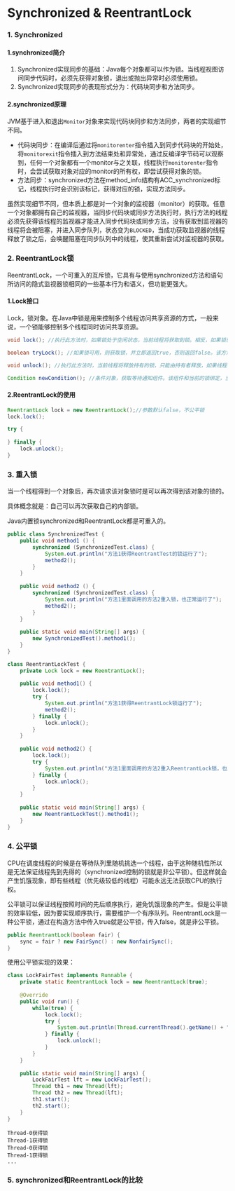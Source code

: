 # Synchronized & ReentrantLock

### 1. Synchronized

#### 1.synchronized简介

1. Synchronized实现同步的基础：Java每个对象都可以作为锁。当线程视图访问同步代码时，必须先获得对象锁，退出或抛出异常时必须使用锁。
2. Synchronized实现同步的表现形式分为：代码块同步和方法同步。

#### 2.synchronized原理

JVM基于进入和退出`Monitor`对象来实现代码块同步和方法同步，两者的实现细节不同。

- 代码块同步：在编译后通过将`monitorenter`指令插入到同步代码块的开始处，将`monitorexit`指令插入到方法结束处和异常处，通过反编译字节码可以观察到，任何一个对象都有一个monitor与之关联，线程执行`monitorenter`指令时，会尝试获取对象对应的monitor的所有权，即尝试获得对象的锁。
- 方法同步：synchronized方法在method_info结构有ACC_synchronized标记，线程执行时会识别该标记，获得对应的锁，实现方法同步。

虽然实现细节不同，但本质上都是对一个对象的监视器（monitor）的获取。任意一个对象都拥有自己的监视器，当同步代码块或同步方法执行时，执行方法的线程必须先获得该线程的监视器才能进入同步代码块或同步方法，没有获取到监视器的线程将会被阻塞，并进入同步队列，状态变为`BLOCKED`，当成功获取监视器的线程释放了锁之后，会唤醒阻塞在同步队列中的线程，使其重新尝试对监视器的获取。

### 2. ReentrantLock锁

ReentrantLock，一个可重入的互斥锁，它具有与使用synchronized方法和语句所访问的隐式监视器锁相同的一些基本行为和语义，但功能更强大。

#### 1.Lock接口

Lock，锁对象。在Java中锁是用来控制多个线程访问共享资源的方式，一般来说，一个锁能够控制多个线程同时访问共享资源。

```java
void lock(); //执行此方法时，如果锁处于空闲状态，当前线程将获取到锁。相反，如果锁已经被其他线程持有，将禁用当前线程，直到当前线程获取到锁。

boolean tryLock(); //如果锁可用，则获取锁，并立即返回true，否则返回false。该方法和lock()的区别在于，tryLock()只是试图获取锁，如果锁不可用，不会导致当前线程被禁用，当前线程仍然继续往下执行代码。而lock()方法则是一定要获取到锁，如果锁不可用，就一直等待，在未获得锁之前，当前线程并不继续向下执行。

void unlock(); //执行此方法时，当前线程将释放持有的锁，只能由持有者释放，如果线程不持有锁，却执行该方法，可能导致异常的发生。

Condition newCondition(); //条件对象，获取等待通知组件。该组件和当前的锁绑定，当前线程只有获取了锁，才能调用该组件的await()方法，而调用后，当前线程线程将释放锁。
```

#### 2.ReentrantLock的使用

```java
ReentrantLock lock = new ReentrantLock();//参数默认false，不公平锁
lock.lock();

try {
    
} finally {
    lock.unlock();
}
```

### 3. 重入锁

当一个线程得到一个对象后，再次请求该对象锁时是可以再次得到该对象的锁的。

具体概念就是：自己可以再次获取自己的内部锁。

Java内置锁synchronized和ReentrantLock都是可重入的。

```java
public class SynchronizedTest {
    public void method1 () {
        synchronized (SynchronizedTest.class) {
            System.out.println("方法1获得ReentrantTest的锁运行了");
            method2();
        }
    }
    
    public void method2 () {
        synchronized (SynchronizedTest.class) {
            System.out.println("方法1里面调用的方法2重入锁，也正常运行了");
            method2();
        }
    }
    
    public static void main(String[] args) {
        new SynchronizedTest().method1();
    }
}
```

```java
class ReentrantLockTest {
    private Lock lock = new ReentrantLock();
    
    public void method1() {
        lock.lock();
        try {
            System.out.println("方法1获得ReentrantLock锁运行了");
            method2();
        } finally {
            lock.unlock();
        }
    }
    
    public void method2() {
        lock.lock();
        try {
            System.out.println("方法1里面调用的方法2重入ReentrantLock锁，也正常运行了");
        } finally {
            lock.unlock();
        }
    }
    
    public static void main(String[] args) {
        new ReentrantLockTest().method1();
    }
}
```

### 4. 公平锁

CPU在调度线程的时候是在等待队列里随机挑选一个线程，由于这种随机性所以是无法保证线程先到先得的（synchronized控制的锁就是非公平锁）。但这样就会产生饥饿现象，即有些线程（优先级较低的线程）可能永远无法获取CPU的执行权。

公平锁可以保证线程按照时间的先后顺序执行，避免饥饿现象的产生。但是公平锁的效率较低，因为要实现顺序执行，需要维护一个有序队列。ReentrantLock是一种公平锁，通过在构造方法中传入true就是公平锁，传入false，就是非公平锁。

```java
public ReentrantLock(boolean fair) {
    sync = fair ? new FairSync() : new NonfairSync();
}
```

使用公平锁实现的效果：

```java
class LockFairTest implements Runnable {
    private static ReentrantLock lock = new ReentrantLock(true);
    
    @Override
    public void run() {
        while(true) {
            lock.lock();
            try {
                System.out.println(Thread.currentThread().getName() + "获得锁");
            } finally {
                lock.unlock();
            }
        }
    }
    
    public static void main(String[] args) {
        LockFairTest lft = new LockFairTest();
        Thread th1 = new Thread(lft);
        Thread th2 = new Thread(lft);
        th1.start();
        th2.start();
    }
}
```

```
Thread-0获得锁
Thread-1获得锁
Thread-0获得锁
Thread-1获得锁
...
```

### 5. synchronized和ReentrantLock的比较











